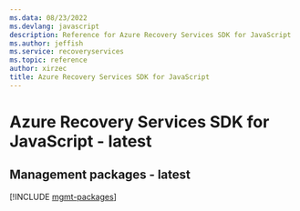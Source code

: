 ```yaml
---
ms.data: 08/23/2022
ms.devlang: javascript
description: Reference for Azure Recovery Services SDK for JavaScript
ms.author: jeffish
ms.service: recoveryservices
ms.topic: reference
author: xirzec
title: Azure Recovery Services SDK for JavaScript
---
```

# Azure Recovery Services SDK for JavaScript - latest

## Management packages - latest
[!INCLUDE [mgmt-packages](recovery-services-mgmt-index.md)]